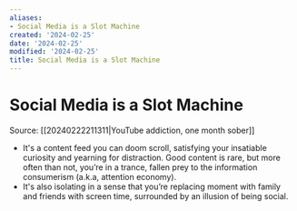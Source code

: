 ```yaml
---
aliases:
- Social Media is a Slot Machine
created: '2024-02-25'
date: '2024-02-25'
modified: '2024-02-25'
title: Social Media is a Slot Machine
---
```


# Social Media is a Slot Machine

Source: [[20240222211311|YouTube addiction, one month sober]]

- It's a content feed you can doom scroll, satisfying your insatiable curiosity and yearning for distraction. Good content is rare, but more often than not, you’re in a trance, fallen prey to the information consumerism (a.k.a, attention economy).
- It's also isolating in a sense that you’re replacing moment with family and friends with screen time, surrounded by an illusion of being social.